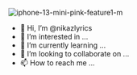 ![iphone-13-mini-pink-feature1-m](https://user-images.githubusercontent.com/100675518/156131440-2a8d6a64-29e4-4825-ba1e-e8c25e31a99b.jpg)
- 👋 Hi, I’m @nikazlyrics
- 👀 I’m interested in ...
- 🌱 I’m currently learning ...
- 💞️ I’m looking to collaborate on ...
- 📫 How to reach me ...

<!---
nikazlyrics/nikazlyrics is a ✨ special ✨ repository because its `README.md` (this file) appears on your GitHub profile.
You can click the Preview link to take a look at your changes.
--->
